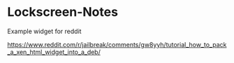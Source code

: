 # Lockscreen-Notes
Example widget for reddit

https://www.reddit.com/r/jailbreak/comments/gw8yyh/tutorial_how_to_pack_a_xen_html_widget_into_a_deb/
